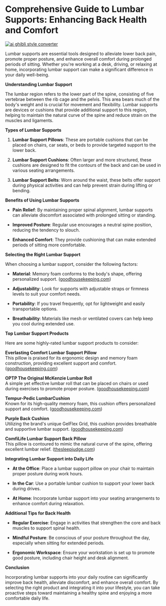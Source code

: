 # Comprehensive Guide to Lumbar Supports: Enhancing Back Health and Comfort

[![ai ghibli style converter](https://i.imgur.com/dwt8Y5G.gif)](https://witbeam.net/slzx)

Lumbar supports are essential tools designed to alleviate lower back pain, promote proper posture, and enhance overall comfort during prolonged periods of sitting. Whether you're working at a desk, driving, or relaxing at home, incorporating lumbar support can make a significant difference in your daily well-being.

**Understanding Lumbar Support**

The lumbar region refers to the lower part of the spine, consisting of five vertebrae between the rib cage and the pelvis. This area bears much of the body's weight and is crucial for movement and flexibility. Lumbar supports are devices or cushions that provide additional support to this region, helping to maintain the natural curve of the spine and reduce strain on the muscles and ligaments.

**Types of Lumbar Supports**

1. **Lumbar Support Pillows**: These are portable cushions that can be placed on chairs, car seats, or beds to provide targeted support to the lower back.

2. **Lumbar Support Cushions**: Often larger and more structured, these cushions are designed to fit the contours of the back and can be used in various seating arrangements.

3. **Lumbar Support Belts**: Worn around the waist, these belts offer support during physical activities and can help prevent strain during lifting or bending.

**Benefits of Using Lumbar Supports**

- **Pain Relief**: By maintaining proper spinal alignment, lumbar supports can alleviate discomfort associated with prolonged sitting or standing.

- **Improved Posture**: Regular use encourages a neutral spine position, reducing the tendency to slouch.

- **Enhanced Comfort**: They provide cushioning that can make extended periods of sitting more comfortable.

**Selecting the Right Lumbar Support**

When choosing a lumbar support, consider the following factors:

- **Material**: Memory foam conforms to the body's shape, offering personalized support. ([goodhousekeeping.com](https://www.goodhousekeeping.com/home-products/pillow-reviews/g60502734/best-lumbar-support-pillows/?utm_source=openai))

- **Adjustability**: Look for supports with adjustable straps or firmness levels to suit your comfort needs.

- **Portability**: If you travel frequently, opt for lightweight and easily transportable options.

- **Breathability**: Materials like mesh or ventilated covers can help keep you cool during extended use.

**Top Lumbar Support Products**

Here are some highly-rated lumbar support products to consider:



**Everlasting Comfort Lumbar Support Pillow**  
This pillow is praised for its ergonomic design and memory foam construction, providing excellent support and comfort. ([goodhousekeeping.com](https://www.goodhousekeeping.com/home-products/pillow-reviews/g60502734/best-lumbar-support-pillows/?utm_source=openai))




**OPTP The Original McKenzie Lumbar Roll**  
A simple yet effective lumbar roll that can be placed on chairs or used during exercises to promote proper posture. ([goodhousekeeping.com](https://www.goodhousekeeping.com/home-products/pillow-reviews/g60502734/best-lumbar-support-pillows/?utm_source=openai))




**Tempur-Pedic LumbarCushion**  
Known for its high-quality memory foam, this cushion offers personalized support and comfort. ([goodhousekeeping.com](https://www.goodhousekeeping.com/home-products/pillow-reviews/g60502734/best-lumbar-support-pillows/?utm_source=openai))




**Purple Back Cushion**  
Utilizing the brand's unique GelFlex Grid, this cushion provides breathable and supportive lumbar support. ([goodhousekeeping.com](https://www.goodhousekeeping.com/home-products/pillow-reviews/g60502734/best-lumbar-support-pillows/?utm_source=openai))




**ComfiLife Lumbar Support Back Pillow**  
This pillow is contoured to mimic the natural curve of the spine, offering excellent lumbar relief. ([thesleepjudge.com](https://www.thesleepjudge.com/roundup/best-lumbar-supports-reviews/?utm_source=openai))


**Integrating Lumbar Support into Daily Life**

- **At the Office**: Place a lumbar support pillow on your chair to maintain proper posture during work hours.

- **In the Car**: Use a portable lumbar cushion to support your lower back during drives.

- **At Home**: Incorporate lumbar support into your seating arrangements to enhance comfort during relaxation.

**Additional Tips for Back Health**

- **Regular Exercise**: Engage in activities that strengthen the core and back muscles to support spinal health.

- **Mindful Posture**: Be conscious of your posture throughout the day, especially when sitting for extended periods.

- **Ergonomic Workspace**: Ensure your workstation is set up to promote good posture, including chair height and desk alignment.

**Conclusion**

Incorporating lumbar supports into your daily routine can significantly improve back health, alleviate discomfort, and enhance overall comfort. By selecting the right product and integrating it into your lifestyle, you can take proactive steps toward maintaining a healthy spine and enjoying a more comfortable daily life.